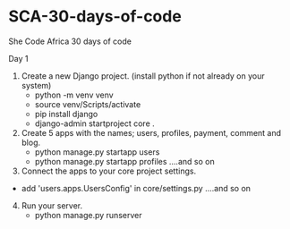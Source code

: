 # SCA-30-days-of-code
 She Code Africa 30 days of code

Day 1

1. Create a new Django project. (install python if not already on your system)
    - python -m venv venv
    - source venv/Scripts/activate
    - pip install django
    - django-admin startproject core .
2. Create 5 apps with the names; users, profiles, payment, comment and blog.
    - python manage.py startapp users
    - python manage.py startapp profiles  ....and so on
3. Connect the apps to your core project settings.
- add 'users.apps.UsersConfig' in core/settings.py   ....and so on
4. Run your server.
    - python manage.py runserver